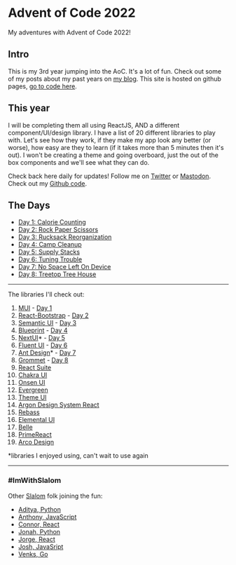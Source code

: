 # Advent of Code 2022

My adventures with Advent of Code 2022!

## Intro

This is my 3rd year jumping into the AoC. It's a lot of fun. Check out some of my posts about my past years on [my blog](https://davidlozzi.com/tag/advent-of-code/). This site is hosted on github pages, [go to code here](https://github.com/DavidLozzi/AdventOfCode22).

## This year

I will be completing them all using ReactJS, AND a different component/UI/design library. I have a list of 20 different libraries to play with. Let's see how they work, if they make my app look any better (or worse), how easy are they to learn (if it takes more than 5 minutes then it's out). I won't be creating a theme and going overboard, just the out of the box components and we'll see what they can do.

Check back here daily for updates! Follow me on [Twitter](https://twitter.com/davidlozzi) or [Mastodon](https://mastodon.world/@davidlozzi). Check out my [Github code](https://github.com/DavidLozzi/AdventOfCode22).

## The Days

- [Day 1: Calorie Counting](https://aoc22.davidlozzi.com/day1/build/)
- [Day 2: Rock Paper Scissors](https://aoc22.davidlozzi.com/day2/build/)
- [Day 3: Rucksack Reorganization](https://aoc22.davidlozzi.com/day3/build/)
- [Day 4: Camp Cleanup](https://aoc22.davidlozzi.com/day4/build)
- [Day 5: Supply Stacks](https://aoc22.davidlozzi.com/day5/build)
- [Day 6: Tuning Trouble](https://aoc22.davidlozzi.com/day6/build)
- [Day 7: No Space Left On Device](https://aoc22.davidlozzi.com/day7/build)
- [Day 8: Treetop Tree House](https://aoc22.davidlozzi.com/day8/build)

-----

The libraries I'll check out:

1. [MUI](https://mui.com/) - [Day 1](/day1/build/)
2. [React-Bootstrap](https://react-bootstrap.github.io/) - [Day 2](/day2/build/)
3. [Semantic UI](https://react.semantic-ui.com/) - [Day 3](/day3/build)
4. [Blueprint](https://blueprintjs.com/) - [Day 4](/day4/build)
5. [NextUI](https://nextui.org/)* - [Day 5](/day5/build)
6. [Fluent UI](https://developer.microsoft.com/en-us/fluentui#/) - [Day 6](/day6/build)
7. [Ant Design](https://ant.design/)* - [Day 7](/day7/build)
8. [Grommet](https://v2.grommet.io/) - [Day 8](/day8/build)
9. [React Suite](https://rsuitejs.com/)
10. [Chakra UI](https://chakra-ui.com/)
11. [Onsen UI](https://onsen.io/)
12. [Evergreen](https://evergreen.segment.com/)
13. [Theme UI](https://theme-ui.com/)
14. [Argon Design System React](https://www.creative-tim.com/product/argon-design-system-react)
15. [Rebass](https://rebassjs.org/)
16. [Elemental UI](http://elemental-ui.com/)
17. [Belle](https://nikgraf.github.io/belle)
18. [PrimeReact](https://www.primefaces.org/primereact/)
19. [Arco Design](https://arco.design/en-US)

*libraries I enjoyed using, can't wait to use again

-----

### #ImWithSlalom

Other [Slalom](https://slalom.com) folk joining the fun:

- [Aditya, Python](https://github.com/adityarkelkar/advent22)
- [Anthony, JavaScript](https://github.com/amorla/advent22)
- [Connor, React](https://github.com/angusmccloud/aoc2022)
- [Jonah, Python](https://github.com/jonah-abraham/advent)
- [Jorge, React](https://github.com/jorge-jimenez2021/adventOfCode22)
- [Josh, JavaSript](https://github.com/wwnjp/AdventOfCode2022)
- [Venks, Go](https://github.com/venkspai/aoc2022)
